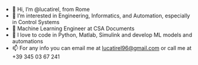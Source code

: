 - 👋 Hi, I’m @lucatirel, from Rome
- 👀 I’m interested in Engineering, Informatics, and Automation, especially in Control Systems
- 🌱 Machine Learning Engineer at CSA Documents
- 💞️ I love to code in Python, Matlab, Simulink and develop ML models and automations
- 📫 For any info you can email me at lucatirel96@gmail.com or call me at +39 345 03 67 241

<!---
lucatirel/lucatirel is a ✨ special ✨ repository because its `README.md` (this file) appears on your GitHub profile.
You can click the Preview link to take a look at your changes.
--->
